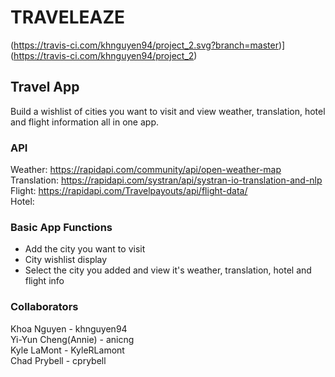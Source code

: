 # TRAVELEAZE 
(https://travis-ci.com/khnguyen94/project_2.svg?branch=master)](https://travis-ci.com/khnguyen94/project_2)


## Travel App
Build a wishlist of cities you want to visit and view weather, translation, hotel and flight information all in one app.

### API
Weather: https://rapidapi.com/community/api/open-weather-map \
Translation: https://rapidapi.com/systran/api/systran-io-translation-and-nlp \
Flight: https://rapidapi.com/Travelpayouts/api/flight-data/ \
Hotel: 

### Basic App Functions
* Add the city you want to visit
* City wishlist display
* Select the city you added and view it's weather, translation, hotel and flight info

### Collaborators
Khoa Nguyen - khnguyen94 \
Yi-Yun Cheng(Annie) - anicng \
Kyle LaMont - KyleRLamont \
Chad Prybell - cprybell

